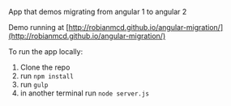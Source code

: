 App that demos migrating from angular 1 to angular 2

Demo running at [http://robianmcd.github.io/angular-migration/](http://robianmcd.github.io/angular-migration/)

To run the app locally:
1. Clone the repo
2. run `npm install`
3. run `gulp`
4. in another terminal run `node server.js`

